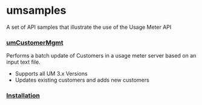 # umsamples #

 A set of API samples that illustrate the use of the Usage Meter API

 
### [umCustomerMgmt](docs/umCustomerMgmt.md) ###

Performs a batch update of Customers in a usage meter server based on an input text file.

* Supports all UM 3.x Versions
* Updates existing customers and adds new customers


### [Installation](docs/installation.md) ###

